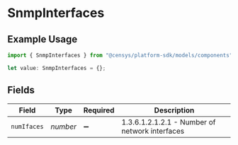 # SnmpInterfaces

## Example Usage

```typescript
import { SnmpInterfaces } from "@censys/platform-sdk/models/components";

let value: SnmpInterfaces = {};
```

## Fields

| Field                                          | Type                                           | Required                                       | Description                                    |
| ---------------------------------------------- | ---------------------------------------------- | ---------------------------------------------- | ---------------------------------------------- |
| `numIfaces`                                    | *number*                                       | :heavy_minus_sign:                             | 1.3.6.1.2.1.2.1 - Number of network interfaces |